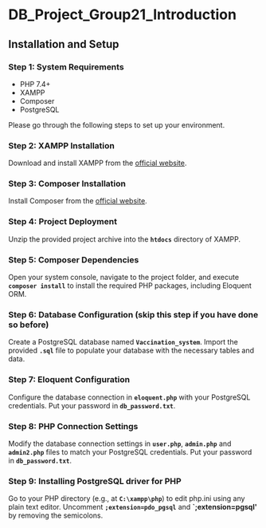 # DB_Project_Group21_Introduction

## **Installation and Setup**

### **Step 1: System Requirements** 

- PHP 7.4+
- XAMPP
- Composer
- PostgreSQL

Please go through the following steps to set up your environment.

### **Step 2: XAMPP Installation**

Download and install XAMPP from the [official website](https://www.apachefriends.org/index.html).

### **Step 3: Composer Installation**

Install Composer from the [official website](https://getcomposer.org/download/).

### **Step 4: Project Deployment**

Unzip the provided project archive into the **`htdocs`** directory of XAMPP.

### **Step 5: Composer Dependencies**

Open your system console, navigate to the project folder, and execute **`composer install`** to install the required PHP packages, including Eloquent ORM. 

### **Step 6: Database Configuration** (skip this step if you have done so before)

Create a PostgreSQL database named **`Vaccination_system`**. Import the provided **`.sql`** file to populate your database with the necessary tables and data.

### **Step 7: Eloquent Configuration**

Configure the database connection in **`eloquent.php`** with your PostgreSQL credentials. Put your password in **`db_password.txt`**. 

### **Step 8: PHP Connection Settings**

Modify the database connection settings in **`user.php`**, **`admin.php`** and **`admin2.php`** files to match your PostgreSQL credentials. Put your password in **`db_password.txt`**. 

### **Step 9: Installing PostgreSQL driver for PHP**

Go to your PHP directory (e.g., at **`C:\xampp\php`**) to edit php.ini using any plain text editor. Uncomment **`;extension=pdo_pgsql`** and **`;extension=pgsql'** by removing the semicolons. 
